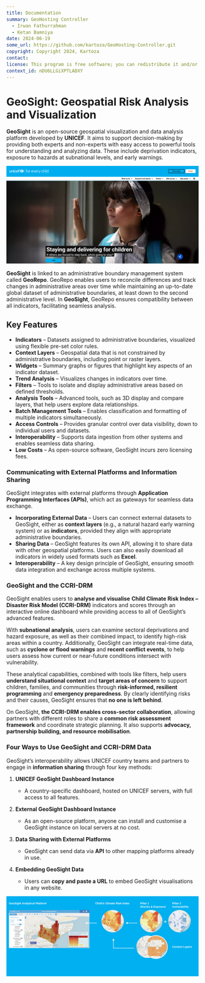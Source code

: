 ```yaml
---
title: Documentation
summary: GeoHosting Controller
  - Irwan Fathurrahman
  - Ketan Bamniya
date: 2024-06-19
some_url: https://github.com/kartoza/GeoHosting-Controller.git
copyright: Copyright 2024, Kartoza
contact:
license: This program is free software; you can redistribute it and/or modify it under the terms of the GNU Affero General Public License as published by the Free Software Foundation; either version 3 of the License, or (at your option) any later version.
context_id: nDU6LLGiXPTLADXY
---
```


# GeoSight: Geospatial Risk Analysis and Visualization

**GeoSight** is an open-source geospatial visualization and data analysis platform developed by **UNICEF**. It aims to support decision-making by providing both experts and non-experts with easy access to powerful tools for understanding and analyzing data. These include deprivation indicators, exposure to hazards at subnational levels, and early warnings.

[![Uniceff](./img/geosight-img-1.png)](./img/geosight-img-1.png)

**GeoSight** is linked to an administrative boundary management system called **GeoRepo**. GeoRepo enables users to reconcile differences and track changes in administrative areas over time while maintaining an up-to-date global dataset of administrative boundaries, at least down to the second administrative level. In **GeoSight**, GeoRepo ensures compatibility between all indicators, facilitating seamless analysis.

## **Key Features**

- **Indicators** – Datasets assigned to administrative boundaries, visualized using flexible pre-set color rules.
- **Context Layers** – Geospatial data that is not constrained by administrative boundaries, including point or raster layers.
- **Widgets** – Summary graphs or figures that highlight key aspects of an indicator dataset.
- **Trend Analysis** – Visualizes changes in indicators over time.
- **Filters** – Tools to isolate and display administrative areas based on defined thresholds.
- **Analysis Tools** – Advanced tools, such as 3D display and compare layers, that help users explore data relationships.
- **Batch Management Tools** – Enables classification and formatting of multiple indicators simultaneously.
- **Access Controls** – Provides granular control over data visibility, down to individual users and datasets.
- **Interoperability** – Supports data ingestion from other systems and enables seamless data sharing.
- **Low Costs** – As open-source software, GeoSight incurs zero licensing fees.

### **Communicating with External Platforms and Information Sharing**

GeoSight integrates with external platforms through **Application Programming Interfaces (APIs)**, which act as gateways for seamless data exchange.

- **Incorporating External Data** – Users can connect external datasets to GeoSight, either as **context layers** (e.g., a natural hazard early warning system) or as **indicators**, provided they align with appropriate administrative boundaries.
- **Sharing Data** – GeoSight features its own API, allowing it to share data with other geospatial platforms. Users can also easily download all indicators in widely used formats such as **Excel**.
- **Interoperability** – A key design principle of GeoSight, ensuring smooth data integration and exchange across multiple systems.

### **GeoSight and the CCRI-DRM**

GeoSight enables users to **analyse and visualise** **Child Climate Risk Index – Disaster Risk Model (CCRI-DRM)** indicators and scores through an interactive online dashboard while providing access to all of GeoSight’s advanced features.

With **subnational analysis**, users can examine sectoral deprivations and hazard exposure, as well as their combined impact, to identify high-risk areas within a country. Additionally, GeoSight can integrate real-time data, such as **cyclone or flood warnings** and **recent conflict events**, to help users assess how current or near-future conditions intersect with vulnerability.

These analytical capabilities, combined with tools like filters, help users **understand situational context** and **target areas of concern** to support children, families, and communities through **risk-informed, resilient programming** and **emergency preparedness**. By clearly identifying risks and their causes, GeoSight ensures that **no one is left behind**.

On GeoSight, **the CCRI-DRM enables cross-sector collaboration**, allowing partners with different roles to share a **common risk assessment framework** and coordinate strategic planning. It also supports **advocacy, partnership building, and resource mobilisation**.

### **Four Ways to Use GeoSight and CCRI-DRM Data**

GeoSight’s interoperability allows UNICEF country teams and partners to engage in **information sharing** through four key methods:

1. **UNICEF GeoSight Dashboard Instance**
   - A country-specific dashboard, hosted on UNICEF servers, with full access to all features.

2. **External GeoSight Dashboard Instance**
   - As an open-source platform, anyone can install and customise a GeoSight instance on local servers at no cost.

3. **Data Sharing with External Platforms**
   - GeoSight can send data via **API** to other mapping platforms already in use.

4. **Embedding GeoSight Data**
   - Users can **copy and paste a URL** to embed GeoSight visualisations in any website.

[![Geosigh analytics](./img/geosight-img-2.png)](./img/geosight-img-2.png)
